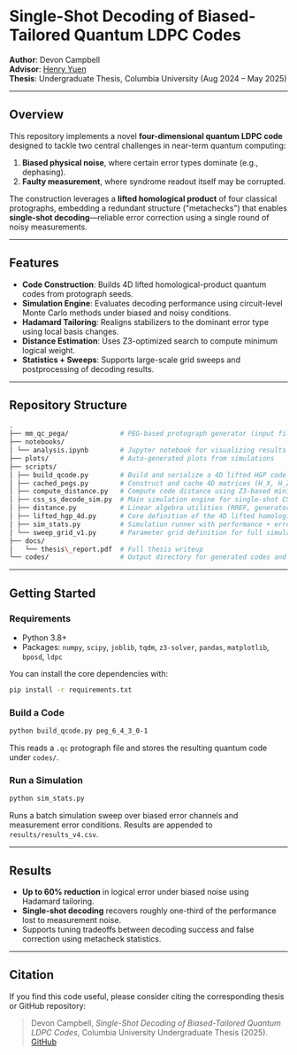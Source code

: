 # Single-Shot Decoding of Biased-Tailored Quantum LDPC Codes

**Author**: Devon Campbell  
**Advisor**: [Henry Yuen](https://cs.columbia.edu/~hsy117/)  
**Thesis**: Undergraduate Thesis, Columbia University (Aug 2024 – May 2025)

---

## Overview

This repository implements a novel **four-dimensional quantum LDPC code** designed to tackle two central challenges in near-term quantum computing:

1. **Biased physical noise**, where certain error types dominate (e.g., dephasing).
2. **Faulty measurement**, where syndrome readout itself may be corrupted.

The construction leverages a **lifted homological product** of four classical protographs, embedding a redundant structure ("metachecks") that enables **single-shot decoding**—reliable error correction using a single round of noisy measurements.

---

## Features

- **Code Construction**: Builds 4D lifted homological-product quantum codes from protograph seeds.
- **Simulation Engine**: Evaluates decoding performance using circuit-level Monte Carlo methods under biased and noisy conditions.
- **Hadamard Tailoring**: Realigns stabilizers to the dominant error type using local basis changes.
- **Distance Estimation**: Uses Z3-optimized search to compute minimum logical weight.
- **Statistics + Sweeps**: Supports large-scale grid sweeps and postprocessing of decoding results.

---

## Repository Structure

```bash
.
├── mm_qc_pega/             # PEG-based protograph generator (input files and graph parser)
├── notebooks/
│ └── analysis.ipynb        # Jupyter notebook for visualizing results
├── plots/                  # Auto-generated plots from simulations
├── scripts/
│ ├── build_qcode.py        # Build and serialize a 4D lifted HGP code from QC protographs
│ ├── cached_pegs.py        # Construct and cache 4D matrices (H_X, H_Z, M_X, M_Z)
│ ├── compute_distance.py   # Compute code distance using Z3-based minimization
│ ├── css_ss_decode_sim.py  # Main simulation engine for single-shot CSS decoding
│ ├── distance.py           # Linear algebra utilities (RREF, generator matrix, etc.)
│ ├── lifted_hgp_4d.py      # Core definition of the 4D lifted homological product code
│ ├── sim_stats.py          # Simulation runner with performance + error stat tracking
│ └── sweep_grid_v1.py      # Parameter grid definition for full simulation sweeps
├── docs/
│   └── thesis\_report.pdf  # Full thesis writeup 
└── codes/                  # Output directory for generated codes and matrix cache
```

---

## Getting Started

### Requirements
- Python 3.8+
- Packages: `numpy`, `scipy`, `joblib`, `tqdm`, `z3-solver`, `pandas`, `matplotlib`, `bposd`, `ldpc`

You can install the core dependencies with:

```bash
pip install -r requirements.txt
````

### Build a Code

```bash
python build_qcode.py peg_6_4_3_0-1
```

This reads a `.qc` protograph file and stores the resulting quantum code under `codes/`.

### Run a Simulation

```bash
python sim_stats.py
```

Runs a batch simulation sweep over biased error channels and measurement error conditions. Results are appended to `results/results_v4.csv`.

---

## Results

* **Up to 60% reduction** in logical error under biased noise using Hadamard tailoring.
* **Single-shot decoding** recovers roughly one-third of the performance lost to measurement noise.
* Supports tuning tradeoffs between decoding success and false correction using metacheck statistics.

---

## Citation

If you find this code useful, please consider citing the corresponding thesis or GitHub repository:

> Devon Campbell, *Single-Shot Decoding of Biased-Tailored Quantum LDPC Codes*, Columbia University Undergraduate Thesis (2025). [GitHub](https://github.com/devon-campbell/biased_single_shot)

